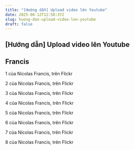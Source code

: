 ```yaml
---
title: "[Hướng dẫn] Upload video lên Youtube"
date: 2025-06-12T12:58:37Z
slug: huong-dan-upload-video-len-youtube
draft: false
---
```


## [Hướng dẫn] Upload video lên Youtube

## Francis

1 của Nicolas Francis, trên Flickr

2 của Nicolas Francis, trên Flickr

3 của Nicolas Francis, trên Flickr

4 của Nicolas Francis, trên Flickr

5 của Nicolas Francis, trên Flickr

6 của Nicolas Francis, trên Flickr

7 của Nicolas Francis, trên Flickr

8 của Nicolas Francis, trên Flickr